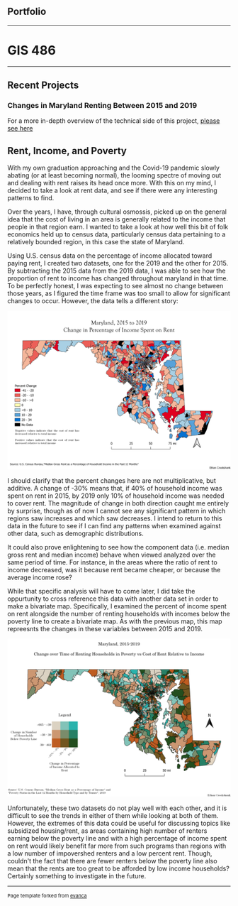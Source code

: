 ## Portfolio

---


<link type="text/css" rel="stylesheet" href="/style.css" />

# GIS 486 

---



## Recent Projects




### Changes in Maryland Renting Between 2015 and 2019

For a more in-depth overview of the technical side of this project, [please see here](/Projects/Change_Over_Time_Maps/Readme)

## Rent, Income, and Poverty

With my own graduation approaching and the Covid-19 pandemic slowly abating (or at least becoming normal), the looming spectre of moving out and dealing with rent raises its head once more. With this on my mind, I decided to take a look at rent data, and see if there were any interesting patterns to find. 

Over the years, I have, through cultural osmossis, picked up on the general idea that the cost of living in an area is generally related to the income that people in that region earn. I wanted to take a look at how well this bit of folk economics held up to census data, particularly census data pertaining to a relatively bounded region, in this case the state of Maryland.

Using U.S. census data on the percentage of income allocated toward paying rent, I created two datasets, one for the 2019 and the other for 2015. By subtracting the 2015 data from the 2019 data, I was able to see how the proportion of rent to income has changed throughout maryland in that time. To be perfectly honest, I was expecting to see almost no change between those years, as I figured the time frame was too small to allow for significant changes to occur. However, the data tells a different story:

[<img src="Projects/Change_Over_Time_Maps/Map_Images/Rent_Change_Over_Time_Map.png?raw=true"/>](/Projects/Change_Over_Time_Maps/Map_PDFs/Rent_Change_Over_Time_Map.pdf)

I should clarify that the percent changes here are not multiplicative, but additive. A change of -30% means that, if 40% of household income was spent on rent in 2015, by 2019 only 10% of household income was needed to cover rent. The magnitude of change in both direction caught me entirely by surprise, though as of now I cannot see any significant pattern in which regions saw increases and which saw decreases. I intend to return to this data in the future to see if I can find any patterns when examined against other data, such as demographic distributions. 

It could also prove enlightening to see how the component data (i.e. median gross rent and median income) behave when viewed analyzed over the same period of time. For instance, in the areas where the ratio of rent to income decreased, was it because rent became cheaper, or because the average income rose? 

While that specific analysis will have to come later, I did take the oppurtunity to cross reference this data with another data set in order to make a bivariate map. Specifically, I examined the percent of income spent on rent alongside the number of renting households with incomes below the poverty line to create a bivariate map. As with the previous map, this map repreesnts the changes in these variables between 2015 and 2019.

[<img src="Projects/Change_Over_Time_Maps/Map_Images/Bivariate_Rent_Map.png?raw=true"/>](/Projects/Change_Over_Time_Maps/Map_PDFs/Bivariate_Rent_Map.pdf)

Unfortunately, these two datasets do not play well with each other, and it is difficult to see the trends in either of them while looking at both of them. However, the extremes of this data could be useful for discussing topics like subsidized housing/rent, as areas containing high number of renters earning below the poverty line and with a high percentage of income spent on rent would likely benefit far more from such programs than regions with a low number of impovershed renters and a low percent rent. Though, couldn't the fact that there are fewer renters below the poverty line also mean that the rents are too great to be afforded by low income households? Certainly something to investigate in the future.


---
<p style="font-size:11px">Page template forked from <a href="https://github.com/evanca/quick-portfolio">evanca</a></p>
<!-- Remove above link if you don't want to attibute -->
